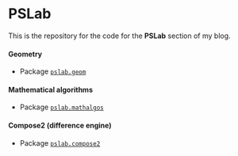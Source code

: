 # PSLab

This is the repository for the code for the **PSLab** section of my blog.

#### Geometry

- Package [`pslab.geom`](http://github.com/pedroos/pslab/scala/src/main/scala/geometry)

#### Mathematical algorithms

- Package [`pslab.mathalgos`](http://github.com/pedroos/pslab/scala/src/main/scala/mathalgos)

#### Compose2 (difference engine)

- Package [`pslab.compose2`](http://github.com/pedroos/pslab/scala/src/main/scala/compose2)